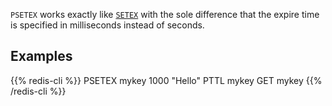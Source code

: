 `PSETEX` works exactly like [`SETEX`](/commands/setex) with the sole difference that the expire
time is specified in milliseconds instead of seconds.

## Examples

{{% redis-cli %}}
PSETEX mykey 1000 "Hello"
PTTL mykey
GET mykey
{{% /redis-cli %}}

